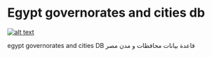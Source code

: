 # Egypt governorates and cities db
[![alt text](https://ed.com.eg/images/logo.png "Enterprise Development")](https://ed.com.eg)


egypt governorates and cities DB
قاعدة بيانات محافظات و مدن مصر

